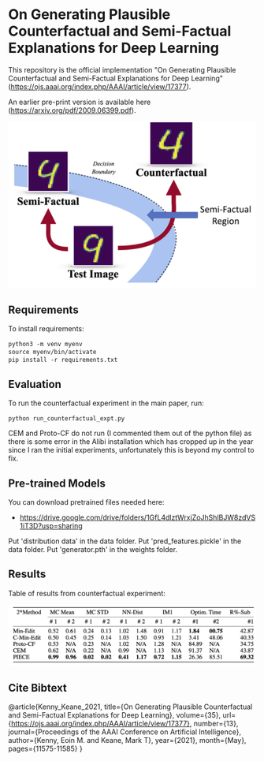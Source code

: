 # On Generating Plausible Counterfactual and Semi-Factual Explanations for Deep Learning


This repository is the official implementation "On Generating Plausible Counterfactual and Semi-Factual Explanations for Deep Learning" (https://ojs.aaai.org/index.php/AAAI/article/view/17377). 

An earlier pre-print version is available here (https://arxiv.org/pdf/2009.06399.pdf).

![alt text](https://github.com/EoinKenny/AAAI-2021/blob/master/imgs/overview.png)



## Requirements

To install requirements:

```setup
python3 -m venv myenv
source myenv/bin/activate
pip install -r requirements.txt
```


## Evaluation

To run the counterfactual experiment in the main paper, run:

```eval
python run_counterfactual_expt.py
```

CEM and Proto-CF do not run (I commented them out of the python file) as there is some error in the Alibi installation which has cropped up in the year since I ran the initial experiments, unfortunately this is beyond my control to fix.

## Pre-trained Models

You can download pretrained files needed here:

- https://drive.google.com/drive/folders/1GfL4dlztWrxjZoJhShlBJW8zdVS1iT3D?usp=sharing

Put 'distribution data' in the data folder. Put 'pred_features.pickle' in the data folder. Put 'generator.pth' in the weights folder.

## Results

Table of results from counterfactual experiment:

![alt text](https://github.com/EoinKenny/AAAI-2021/blob/master/imgs/results.png)


## Cite Bibtext

@article{Kenny_Keane_2021, title={On Generating Plausible Counterfactual and Semi-Factual Explanations for Deep Learning}, 
volume={35}, 
url={https://ojs.aaai.org/index.php/AAAI/article/view/17377}, number={13}, journal={Proceedings of the AAAI Conference on Artificial Intelligence}, author={Kenny, Eoin M. and Keane, Mark T}, year={2021}, 
month={May}, 
pages={11575-11585}
 }
